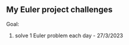 My Euler project challenges
---------------------------------------------------
Goal:
1. solve 1 Euler problem each day - 27/3/2023
